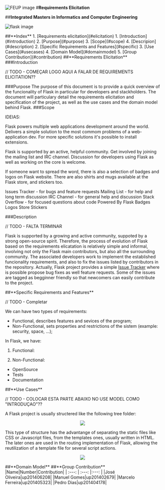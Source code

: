 ![FEUP image](https://sigarra.up.pt/feup/pt/WEB_GESSI_DOCS.download_file?p_name=F-370784536/logo_cores_oficiais.jpg)
#**Requirements Elicitation**

##**Integrated Masters in Informatics and Computer Engineering**

![flask image](http://flask.pocoo.org/static/logo/flask.png)

<a name="index"/>
##**Index**
1. [Requirements elicitation](#elicitation)
  1. [Introduction](#introduction)
  2. [Purpose](#purpose)
  3. [Scope](#scope)
  4. [Descripion](#description)
2. [Specific Requirements and Features](#specific)
3. [Use Cases](#usecases)
4. [Domain Model](#domainmodel)
5. [Group Contribution](#contribution)

<a name="elicitation"/>
##**Requirements Elicitation**
<a name="introduction"/>
###Introduction

  // TODO - COMEÇAR LOGO AQUI A FALAR DE REQUIREMENTS ELICITATION??




<a name="purpose"/>
###Purpose
  The purpose of this document is to provide a quick overview of the funcionality of Flask in particular for developers and stackholders. The document will particulary detail the requirements elicitation and specification of the project, as well as the use cases and the domain model behind Flask.

<a name="scope"/>
###Scope

IDEIAS:

Flask powers multiple  web applications development around the world.
Delivers a simple solution to the most commom problems  of a web-application dev.
For more specific solutions it's possible to install extensions.




Flask is supported by an active, helpful community. Get involved by joining the mailing list and IRC channel. Discussion for developers using Flask as well as working on the core is welcome.

If someone want to spread the word, there is also a selection of badges and logos on Flask website. There are also shirts and mugs available at the Flask store, and stickers too.

Issues Tracker - for bugs and feature requests
Mailing List - for help and long term discussion
IRC Channel - for general help and discussion
Stack Overflow - for focused questions about code
Powered By Flask
Badges
Logos
Store
Stickers

<a name="description"/>
###Description

// TODO - FALTA TERMINAR

  Flask is supported by a growing and active community, suppoted by a strong open-source spirit. Therefore, the process of evolution of Flask based on the requirements elicatation is relatively simple and informal, involving not only the Flask main contributors, but also all the surrounding community.
  The associated developers work to implement the established funcionality requirements, and also to fix the issues listed by contributors in the repository. Actually, Flask project provides a simple [Issue Tracker](https://github.com/pallets/flask/issues) where is possible propose bug fixes as well feature requests. Some of the issues are tagged as begginner friendly so that newcomers can easily contribute to the project.













<a name="specific"/>
##**Specific Requirements and Features**


// TODO - Completar

We can have two types of requirements:
 *  Functional, describes features and sevices of the program;
 *  Non-Functional, sets properties and restrictions of the sistem (example: security, space, ...);


In Flask, we have:

1. Functional:




2. Non-Functional:
  * OpenSource
  * Tests
  * Documentation
 	


<a name="usecases"/>
##**Use Cases**



// TODO -  COLOCAR ESTA PARTE ABAIXO NO USE MODEL COMO "INTRODUÇAO"??

A Flask project is usually structered like the following tree folder:

<p align="center">
  <img src="https://github.com/rodavoce/flask/blob/development/esof/res/flasktree.png">
</p>



This type of structure has the advantange of separating the static files like CSS or Javascript files, from the templates ones, usually written in HTML. The later ones are used in the routing implementation of Flask, allowing the reutilization of a template file for several script actions.

<p align="center">
  <img src="https://github.com/rodavoce/flask/blob/development/esof/res/useCase.png">
</p>


<a name="domainmodel"/>
##**Domain Model**







<a name="contribution"/>
##**Group Contribution**
|Name|Number|Contribution|
| :---: | :---: |:---: |
|José Oliveira|up201406208|
|Manuel Gomes|up201402679|
|Marcelo Ferreira|up201405323|
|Pedro Dias|up201404178|
